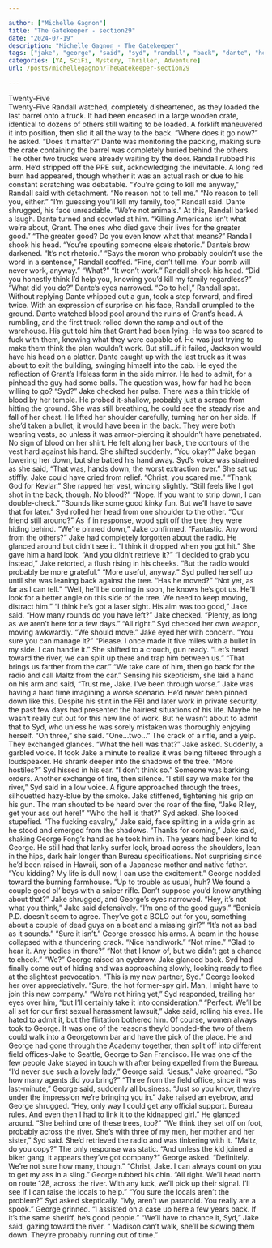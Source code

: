 ```yaml
---

author: ["Michelle Gagnon"]
title: "The Gatekeeper - section29"
date: "2024-07-19"
description: "Michelle Gagnon - The Gatekeeper"
tags: ["jake", "george", "said", "syd", "randall", "back", "dante", "head", "think", "still", "sure", "one", "good", "got", "tree", "asked", "know", "probably", "hand", "river", "truck", "go", "grant", "work", "eye"]
categories: [YA, SciFi, Mystery, Thriller, Adventure]
url: /posts/michellegagnon/TheGatekeeper-section29

---
```



Twenty-Five  
Twenty-Five
Randall watched, completely disheartened, as they loaded the last barrel onto a truck. It had been encased in a large wooden crate, identical to dozens of others still waiting to be loaded. A forklift maneuvered it into position, then slid it all the way to the back.
“Where does it go now?” he asked.
“Does it matter?” Dante was monitoring the packing, making sure the crate containing the barrel was completely buried behind the others. The other two trucks were already waiting by the door.
Randall rubbed his arm. He’d stripped off the PPE suit, acknowledging the inevitable. A long red burn had appeared, though whether it was an actual rash or due to his constant scratching was debatable. “You’re going to kill me anyway,” Randall said with detachment. “No reason not to tell me.”
“No reason to tell you, either.”
“I’m guessing you’ll kill my family, too,” Randall said.
Dante shrugged, his face unreadable. “We’re not animals.”
At this, Randall barked a laugh. Dante turned and scowled at him. “Killing Americans isn’t what we’re about, Grant. The ones who died gave their lives for the greater good.”
“The greater good? Do you even know what that means?” Randall shook his head. “You’re spouting someone else’s rhetoric.”
Dante’s brow darkened. “It’s not rhetoric.”
“Says the moron who probably couldn’t use the word in a sentence,” Randall scoffed. “Fine, don’t tell me. Your bomb will never work, anyway.”
“What?”
“It won’t work.” Randall shook his head. “Did you honestly think I’d help you, knowing you’d kill my family regardless?”
“What did you do?” Dante’s eyes narrowed.
“Go to hell,” Randall spat.
Without replying Dante whipped out a gun, took a step forward, and fired twice. With an expression of surprise on his face, Randall crumpled to the ground.
Dante watched blood pool around the ruins of Grant’s head. A rumbling, and the first truck rolled down the ramp and out of the warehouse. His gut told him that Grant had been lying. He was too scared to fuck with them, knowing what they were capable of. He was just trying to make them think the plan wouldn’t work. But still…if it failed, Jackson would have his head on a platter.
Dante caught up with the last truck as it was about to exit the building, swinging himself into the cab. He eyed the reflection of Grant’s lifeless form in the side mirror. He had to admit, for a pinhead the guy had some balls. The question was, how far had he been willing to go?
“Syd?” Jake checked her pulse. There was a thin trickle of blood by her temple. He probed it-shallow, probably just a scrape from hitting the ground. She was still breathing, he could see the steady rise and fall of her chest. He lifted her shoulder carefully, turning her on her side. If she’d taken a bullet, it would have been in the back. They were both wearing vests, so unless it was armor-piercing it shouldn’t have penetrated. No sign of blood on her shirt. He felt along her back, the contours of the vest hard against his hand.
She shifted suddenly.
“You okay?” Jake began lowering her down, but she batted his hand away.
Syd’s voice was strained as she said, “That was, hands down, the worst extraction ever.” She sat up stiffly.
Jake could have cried from relief. “Christ, you scared me.”
“Thank God for Kevlar.” She rapped her vest, wincing slightly. “Still feels like I got shot in the back, though. No blood?”
“Nope. If you want to strip down, I can double-check.”
“Sounds like some good kinky fun. But we’ll have to save that for later.” Syd rolled her head from one shoulder to the other. “Our friend still around?”
As if in response, wood spit off the tree they were hiding behind. “We’re pinned down,” Jake confirmed.
“Fantastic. Any word from the others?”
Jake had completely forgotten about the radio. He glanced around but didn’t see it. “I think it dropped when you got hit.”
She gave him a hard look. “And you didn’t retrieve it?”
“I decided to grab you instead,” Jake retorted, a flush rising in his cheeks. “But the radio would probably be more grateful.”
“More useful, anyway.” Syd pulled herself up until she was leaning back against the tree. “Has he moved?”
“Not yet, as far as I can tell.”
“Well, he’ll be coming in soon, he knows he’s got us. He’ll look for a better angle on this side of the tree. We need to keep moving, distract him.”
“I think he’s got a laser sight. His aim was too good,” Jake said.
“How many rounds do you have left?”
Jake checked. “Plenty, as long as we aren’t here for a few days.”
“All right.” Syd checked her own weapon, moving awkwardly. “We should move.”
Jake eyed her with concern. “You sure you can manage it?”
“Please. I once made it five miles with a bullet in my side. I can handle it.” She shifted to a crouch, gun ready. “Let’s head toward the river, we can split up there and trap him between us.”
“That brings us farther from the car.”
“We take care of him, then go back for the radio and call Maltz from the car.” Sensing his skepticism, she laid a hand on his arm and said, “Trust me, Jake. I’ve been through worse.”
Jake was having a hard time imagining a worse scenario. He’d never been pinned down like this. Despite his stint in the FBI and later work in private security, the past few days had presented the hairiest situations of his life. Maybe he wasn’t really cut out for this new line of work. But he wasn’t about to admit that to Syd, who unless he was sorely mistaken was thoroughly enjoying herself.
“On three,” she said. “One…two…”
The crack of a rifle, and a yelp. They exchanged glances. “What the hell was that?” Jake asked.
Suddenly, a garbled voice. It took Jake a minute to realize it was being filtered through a loudspeaker. He shrank deeper into the shadows of the tree.
“More hostiles?” Syd hissed in his ear.
“I don’t think so.” Someone was barking orders. Another exchange of fire, then silence.
“I still say we make for the river,” Syd said in a low voice.
A figure approached through the trees, silhouetted hazy-blue by the smoke. Jake stiffened, tightening his grip on his gun.
The man shouted to be heard over the roar of the fire, “Jake Riley, get your ass out here!”
“Who the hell is that?” Syd asked. She looked stupefied.
“The fucking cavalry,” Jake said, face splitting in a wide grin as he stood and emerged from the shadows.
“Thanks for coming,” Jake said, shaking George Fong’s hand as he took him in. The years had been kind to George. He still had that lanky surfer look, broad across the shoulders, lean in the hips, dark hair longer than Bureau specifications. Not surprising since he’d been raised in Hawaii, son of a Japanese mother and native father.
“You kidding? My life is dull now, I can use the excitement.” George nodded toward the burning farmhouse. “Up to trouble as usual, huh? We found a couple good ol’ boys with a sniper rifle. Don’t suppose you’d know anything about that?”
Jake shrugged, and George’s eyes narrowed. “Hey, it’s not what you think,” Jake said defensively. “I’m one of the good guys.”
“Benicia P.D. doesn’t seem to agree. They’ve got a BOLO out for you, something about a couple of dead guys on a boat and a missing girl?”
“It’s not as bad as it sounds.”
“Sure it isn’t.” George crossed his arms. A beam in the house collapsed with a thundering crack. “Nice handiwork.”
“Not mine.”
“Glad to hear it. Any bodies in there?”
“Not that I know of, but we didn’t get a chance to check.”
“We?” George raised an eyebrow.
Jake glanced back. Syd had finally come out of hiding and was approaching slowly, looking ready to flee at the slightest provocation. “This is my new partner, Syd.”
George looked her over appreciatively. “Sure, the hot former-spy girl. Man, I might have to join this new company.”
“We’re not hiring yet,” Syd responded, trailing her eyes over him, “but I’ll certainly take it into consideration.”
“Perfect. We’ll be all set for our first sexual harassment lawsuit,” Jake said, rolling his eyes. He hated to admit it, but the flirtation bothered him. Of course, women always took to George. It was one of the reasons they’d bonded-the two of them could walk into a Georgetown bar and have the pick of the place. He and George had gone through the Academy together, then split off into different field offices-Jake to Seattle, George to San Francisco. He was one of the few people Jake stayed in touch with after being expelled from the Bureau.
“I’d never sue such a lovely lady,” George said.
“Jesus,” Jake groaned. “So how many agents did you bring?”
“Three from the field office, since it was last-minute,” George said, suddenly all business. “Just so you know, they’re under the impression we’re bringing you in.”
Jake raised an eyebrow, and George shrugged. “Hey, only way I could get any official support. Bureau rules. And even then I had to link it to the kidnapped girl.” He glanced around. “She behind one of these trees, too?”
“We think they set off on foot, probably across the river. She’s with three of my men, her mother and her sister,” Syd said. She’d retrieved the radio and was tinkering with it. “Maltz, do you copy?”
The only response was static.
“And unless the kid joined a biker gang, it appears they’ve got company?” George asked.
“Definitely. We’re not sure how many, though.”
“Christ, Jake. I can always count on you to get my ass in a sling.” George rubbed his chin. “All right. We’ll head north on route 128, across the river. With any luck, we’ll pick up their signal. I’ll see if I can raise the locals to help.”
“You sure the locals aren’t the problem?” Syd asked skeptically.
“My, aren’t we paranoid. You really are a spook.” George grinned. “I assisted on a case up here a few years back. If it’s the same sheriff, he’s good people.”
“We’ll have to chance it, Syd,” Jake said, gazing toward the river. “ Madison can’t walk, she’ll be slowing them down. They’re probably running out of time.”
